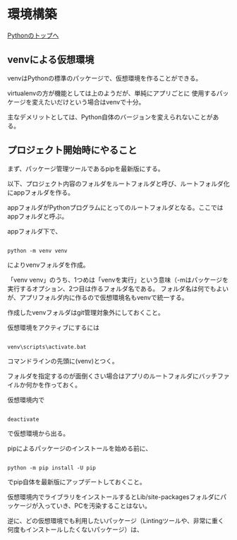 # 環境構築

[Pythonのトップへ](./index.md)

## venvによる仮想環境

venvはPythonの標準のパッケージで、仮想環境を作ることができる。

virtualenvの方が機能としては上のようだが、単純にアプリごとに
使用するパッケージを変えたいだけという場合はvenvで十分。

主なデメリットとしては、Python自体のバージョンを変えられないことがある。

## プロジェクト開始時にやること

まず、パッケージ管理ツールであるpipを最新版にする。

以下、プロジェクト内容のフォルダをルートフォルダと呼び、ルートフォルダ化にappフォルダを作る。

appフォルダがPythonプログラムにとってのルートフォルダとなる。ここではappフォルダと呼ぶ。

appフォルダ下で、

```console

python -m venv venv

```

によりvenvフォルダを作成。

「venv venv」のうち、1つめは「venvを実行」という意味（-mはパッケージを実行するオプション、2つ目は作るフォルダ名である。
フォルダ名は何でもよいが、アプリフォルダ内に作るので仮想環境名もvenvで統一する。

作成したvenvフォルダはgit管理対象外にしておくこと。

仮想環境をアクティブにするには

```console

venv\scripts\activate.bat

```

コマンドラインの先頭に(venv)とつく。

フォルダを指定するのが面倒くさい場合はアプリのルートフォルダにバッチファイルか何かを作っておく。

仮想環境内で

```console

deactivate

```

で仮想環境から出る。

pipによるパッケージのインストールを始める前に、

```console

python -m pip install -U pip

```

でpip自体を最新版にアップデートしておくこと。

仮想環境内でライブラリをインストールするとLib/site-packagesフォルダにパッケージが入っていき、PCを汚染することはない。

逆に、どの仮想環境でも利用したいパッケージ（Lintingツールや、非常に重く何度もインストールしたくないパッケージ）は、

